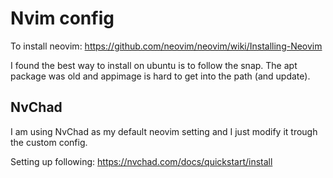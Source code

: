 # Nvim config

To install neovim: https://github.com/neovim/neovim/wiki/Installing-Neovim

I found the best way to install on ubuntu is to follow the snap. The apt package was old and appimage is hard to get into the path (and update).

## NvChad

I am using NvChad as my default neovim setting and I just modify it trough the custom config.

Setting up following: https://nvchad.com/docs/quickstart/install

